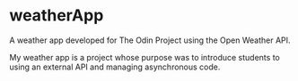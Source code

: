 # weatherApp
A weather app developed for The Odin Project using the Open Weather API.

My weather app is a project whose purpose was to introduce students to using an external API and managing asynchronous code.





